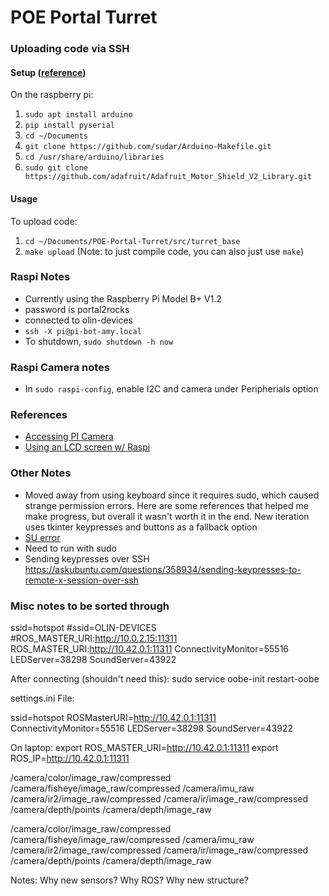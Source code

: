 # POE Portal Turret

### Uploading code via SSH
#### Setup ([reference](https://github.com/sudar/Arduino-Makefile))

On the raspberry pi:
1. `sudo apt install arduino`
2. `pip install pyserial`
3. `cd ~/Documents`
4. `git clone https://github.com/sudar/Arduino-Makefile.git`
5. `cd /usr/share/arduino/libraries`
6. `sudo git clone https://github.com/adafruit/Adafruit_Motor_Shield_V2_Library.git`

#### Usage
To upload code:
1. `cd ~/Documents/POE-Portal-Turret/src/turret_base`
2. `make upload` (Note: to just compile code, you can also just use `make`)


### Raspi Notes
+ Currently using the Raspberry Pi Model B+ V1.2
+ password is portal2rocks
+ connected to olin-devices
+ `ssh -X pi@pi-bot-amy.local`
+ To shutdown, `sudo shutdown -h now`

### Raspi Camera notes
+ In `sudo raspi-config`, enable I2C and camera under Peripherials option


### References
+ [Accessing PI Camera](https://www.pyimagesearch.com/2015/03/30/accessing-the-raspberry-pi-camera-with-opencv-and-python/)
+ [Using an LCD screen w/ Raspi](https://www.youtube.com/watch?v=cVdSc8VYVBM)

### Other Notes
+ Moved away from using keyboard since it requires sudo, which caused strange permission errors. Here are some references that helped me make progress, but overall it wasn't worth it in the end. New iteration uses tkinter keypresses and buttons as a fallback option
+ [SU error]( https://unix.stackexchange.com/questions/110558/su-with-error-x11-connection-rejected-because-of-wrong-authentication)
+ Need to run with sudo
+ Sending keypresses over SSH https://askubuntu.com/questions/358934/sending-keypresses-to-remote-x-session-over-ssh


### Misc notes to be sorted through 

ssid=hotspot
#ssid=OLIN-DEVICES
#ROS_MASTER_URI:http://10.0.2.15:11311
ROS_MASTER_URI:http://10.42.0.1:11311
ConnectivityMonitor=55516
LEDServer=38298
SoundServer=43922

After connecting (shouldn't need this):
sudo service oobe-init restart-oobe


settings.ini File:

ssid=hotspot
ROSMasterURI=http://10.42.0.1:11311
ConnectivityMonitor=55516
LEDServer=38298
SoundServer=43922


On laptop:
export ROS_MASTER_URI=http://10.42.0.1:11311
export ROS_IP=http://10.42.0.1:11311

/camera/color/image_raw/compressed
/camera/fisheye/image_raw/compressed
/camera/imu_raw
/camera/ir2/image_raw/compressed
/camera/ir/image_raw/compressed
/camera/depth/points
/camera/depth/image_raw



/camera/color/image_raw/compressed /camera/fisheye/image_raw/compressed /camera/imu_raw /camera/ir2/image_raw/compressed /camera/ir/image_raw/compressed /camera/depth/points /camera/depth/image_raw


Notes:
Why new sensors?
Why ROS?
Why new structure?
